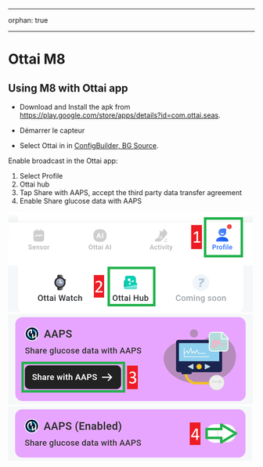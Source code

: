 - - -
orphan: true
- - -

# Ottai M8


## Using M8 with Ottai app

-   Download and Install the apk from <https://play.google.com/store/apps/details?id=com.ottai.seas>.

-   Démarrer le capteur

- Select Ottai in in [ConfigBuilder, BG Source](#Config-Builder-bg-source).

Enable broadcast in the Ottai app:

1. Select Profile
2. Ottai hub
3. Tap Share with AAPS, accept the third party data transfer agreement
4. Enable Share glucose data with AAPS

![Ottai](../images/Ottai.png)
